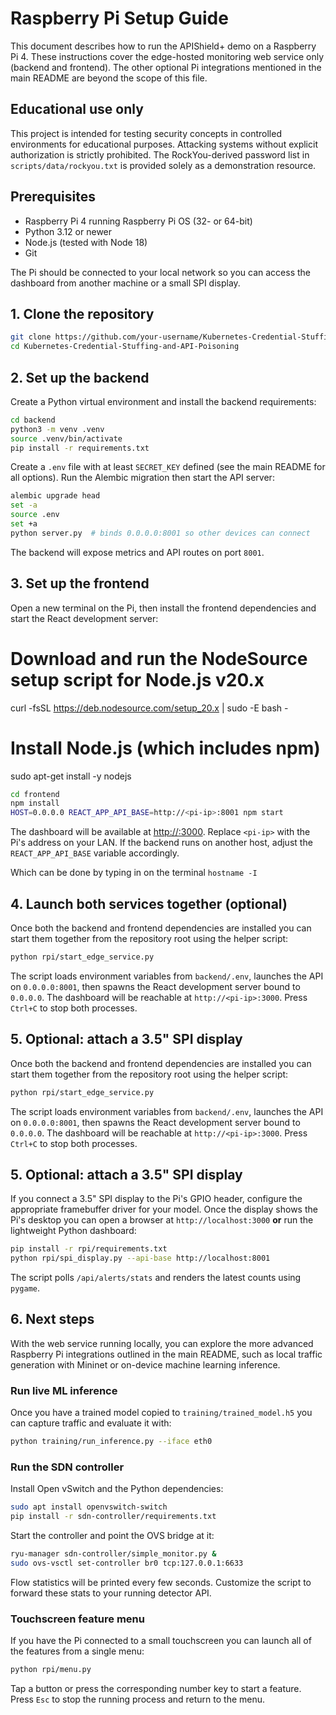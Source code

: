 # Raspberry Pi Setup Guide

This document describes how to run the APIShield+ demo on a Raspberry Pi 4. These instructions cover the edge-hosted monitoring web service only (backend and frontend). The other optional Pi integrations mentioned in the main README are beyond the scope of this file.

## Educational use only

This project is intended for testing security concepts in controlled environments for educational purposes. Attacking systems without explicit authorization is strictly prohibited. The RockYou-derived password list in `scripts/data/rockyou.txt` is provided solely as a demonstration resource.

## Prerequisites

- Raspberry Pi 4 running Raspberry Pi OS (32- or 64-bit)
- Python 3.12 or newer
- Node.js (tested with Node 18)
- Git

The Pi should be connected to your local network so you can access the dashboard from another machine or a small SPI display.

## 1. Clone the repository

```bash
git clone https://github.com/your-username/Kubernetes-Credential-Stuffing-and-API-Poisoning.git
cd Kubernetes-Credential-Stuffing-and-API-Poisoning
```

## 2. Set up the backend

Create a Python virtual environment and install the backend requirements:

```bash
cd backend
python3 -m venv .venv
source .venv/bin/activate
pip install -r requirements.txt
```

Create a `.env` file with at least `SECRET_KEY` defined (see the main README for all options). Run the Alembic migration then start the API server:

```bash
alembic upgrade head
set -a
source .env
set +a
python server.py  # binds 0.0.0.0:8001 so other devices can connect
```

The backend will expose metrics and API routes on port `8001`.

## 3. Set up the frontend

Open a new terminal on the Pi, then install the frontend dependencies and start the React development server:

# Download and run the NodeSource setup script for Node.js v20.x
curl -fsSL https://deb.nodesource.com/setup_20.x | sudo -E bash -

# Install Node.js (which includes npm)
sudo apt-get install -y nodejs

```bash
cd frontend
npm install
HOST=0.0.0.0 REACT_APP_API_BASE=http://<pi-ip>:8001 npm start
```

The dashboard will be available at [http://<pi-ip>:3000](http://<pi-ip>:3000). Replace `<pi-ip>` with the Pi's address on your LAN. If the backend runs on another host, adjust the `REACT_APP_API_BASE` variable accordingly.

Which can be done by typing in on the terminal `hostname -I`

## 4. Launch both services together (optional)


Once both the backend and frontend dependencies are installed you can start them
together from the repository root using the helper script:

```bash
python rpi/start_edge_service.py
```

The script loads environment variables from `backend/.env`, launches the API on
`0.0.0.0:8001`, then spawns the React development server bound to `0.0.0.0`. The
dashboard will be reachable at `http://<pi-ip>:3000`. Press `Ctrl+C` to stop
both processes.

## 5. Optional: attach a 3.5" SPI display

Once both the backend and frontend dependencies are installed you can start them
together from the repository root using the helper script:

```bash
python rpi/start_edge_service.py
```

The script loads environment variables from `backend/.env`, launches the API on
`0.0.0.0:8001`, then spawns the React development server bound to `0.0.0.0`. The
dashboard will be reachable at `http://<pi-ip>:3000`. Press `Ctrl+C` to stop
both processes.

## 5. Optional: attach a 3.5" SPI display

If you connect a 3.5" SPI display to the Pi's GPIO header, configure the appropriate framebuffer driver for your model. Once the display shows the Pi's desktop you can open a browser at `http://localhost:3000` **or** run the lightweight Python dashboard:

```bash
pip install -r rpi/requirements.txt
python rpi/spi_display.py --api-base http://localhost:8001
```

The script polls `/api/alerts/stats` and renders the latest counts using `pygame`.

## 6. Next steps

With the web service running locally, you can explore the more advanced Raspberry Pi integrations outlined in the main README, such as local traffic generation with Mininet or on-device machine learning inference.


### Run live ML inference

Once you have a trained model copied to `training/trained_model.h5` you can capture traffic and evaluate it with:

```bash
python training/run_inference.py --iface eth0
```

### Run the SDN controller

Install Open vSwitch and the Python dependencies:

```bash
sudo apt install openvswitch-switch
pip install -r sdn-controller/requirements.txt
```

Start the controller and point the OVS bridge at it:

```bash
ryu-manager sdn-controller/simple_monitor.py &
sudo ovs-vsctl set-controller br0 tcp:127.0.0.1:6633
```

Flow statistics will be printed every few seconds. Customize the script to
forward these stats to your running detector API.

### Touchscreen feature menu

If you have the Pi connected to a small touchscreen you can launch all of the
features from a single menu:

```bash
python rpi/menu.py
```

Tap a button or press the corresponding number key to start a feature. Press
`Esc` to stop the running process and return to the menu.
